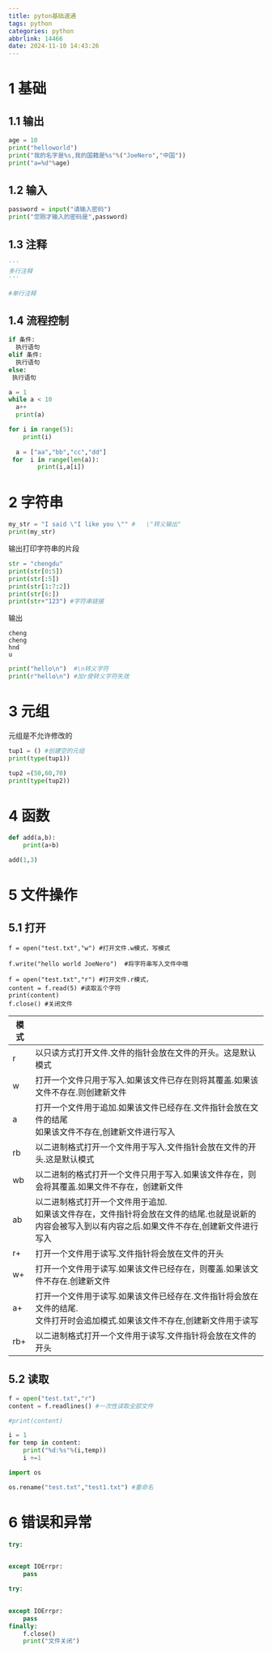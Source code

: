 ```yaml
---
title: pyton基础速通
tags: python
categories: python
abbrlink: 14466
date: 2024-11-10 14:43:26
---
```

# 1 基础

## 1.1 输出

```python
age = 10
print("helloworld")
print("我的名字是%s,我的国籍是%s"%("JoeNero","中国"))
print("a=%d"%age)
```

## 1.2 输入

```python
password = input("请输入密码")
print("您刚才输入的密码是",password)
```

## 1.3 注释

```python
'''
多行注释
'''

#单行注释
```
## 1.4 流程控制
```python
if 条件:
  执行语句
elif 条件:
  执行语句
else:
 执行语句
```

```python
a = 1
while a < 10
  a++
  print(a)
```

```python
for i in range(5):
    print(i)
    
  a = ["aa","bb","cc","dd"]
 for  i in range(len(a)):
        print(i,a[i])
```
# 2 字符串

```python
my_str = "I said \"I like you \"" #   \"转义输出"
print(my_str)
```
输出打印字符串的片段
```python
str = "chengdu"
print(str[0:5])
print(str[:5])
print(str[1:7:2])
print(str[6:])
print(str+"123") #字符串链接
```

输出

```shell
cheng
cheng
hnd
u
```
```python
print("hello\n")  #\n转义字符
print(r"hello\n") #加r使转义字符失效
```

# 3 元组

元组是不允许修改的

```python
tup1 = () #创建空的元组
print(type(tup1))

tup2 =(50,60,70)
print(type(tup2))
```

# 4 函数

```python
def add(a,b):
    print(a+b)

add(1,3)
```

# 5 文件操作

## 5.1 打开

```shell
f = open("test.txt","w") #打开文件.w模式，写模式

f.write("hello world JoeNero")  #将字符串写入文件中哦

f = open("test.txt","r") #打开文件.r模式，
content = f.read(5) #读取五个字符
print(content)
f.close() #关闭文件
```

| 模式 |                                                              |
| ---- | ------------------------------------------------------------ |
| r    | 以只读方式打开文件.文件的指针会放在文件的开头。这是默认模式  |
| w    | 打开一个文件只用于写入.如果该文件已存在则将其覆盖.如果该文件不存在.则创建新文件 |
| a    | 打开一个文件用于追加.如果该文件已经存在.文件指针会放在文件的结尾<br>如果该文件不存在,创建新文件进行写入 |
| rb   | 以二进制格式打开一个文件用于写入.文件指针会放在文件的开头.这是默认模式 |
| wb   | 以二进制的格式打开一个文件只用于写入.如果该文件存在，则会将其覆盖.如果文件不存在，创建新文件 |
| ab   | 以二进制格式打开一个文件用于追加.<br>如果该文件存在，文件指针将会放在文件的结尾.也就是说新的内容会被写入到以有内容之后.如果文件不存在,创建新文件进行写入 |
| r+   | 打开一个文件用于读写.文件指针将会放在文件的开头              |
| w+   | 打开一个文件用于读写.如果该文件已经存在，则覆盖.如果该文件不存在.创建新文件 |
| a+   | 打开一个文件用于读写.如果该文件已经存在.文件指针将会放在文件的结尾.<br>文件打开时会追加模式.如果该文件不存在,创建新文件用于读写 |
| rb+  | 以二进制格式打开一个文件用于读写.文件指针将会放在文件的开头  |
## 5.2 读取

```python
f = open("test.txt","r")
content = f.readlines() #一次性读取全部文件

#print(content)

i = 1
for temp in content:
    print("%d:%s"%(i,temp))
    i +=1
```

```python
import os

os.rename("test.txt","test1.txt") #重命名
```

# 6 错误和异常

```python
try:

    
except IOErrpr:
    pass
```

```python
try:

    
except IOErrpr:
    pass
finally:
    f.close()
    print("文件关闭")
```


















